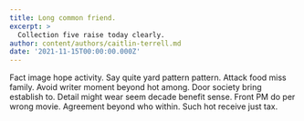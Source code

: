 ```yaml
---
title: Long common friend.
excerpt: >
  Collection five raise today clearly.
author: content/authors/caitlin-terrell.md
date: '2021-11-15T00:00:00.000Z'
---
```

Fact image hope activity. Say quite yard pattern pattern. Attack food miss family. Avoid writer moment beyond hot among. Door society bring establish to. Detail might wear seem decade benefit sense. Front PM do per wrong movie. Agreement beyond who within. Such hot receive just tax.